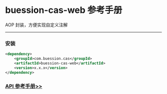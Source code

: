 # buession-cas-web 参考手册


AOP 封装，方便实现自定义注解


---


### 安装

```xml
<dependency>
    <groupId>com.buession.cas</groupId>
    <artifactId>buession-cas-web</artifactId>
    <version>x.x.x</version>
</dependency>
```


### [API 参考手册>>](https://javadoc.io/doc/com.buession.cas/buession-cas-web/2.0.2/index.html)